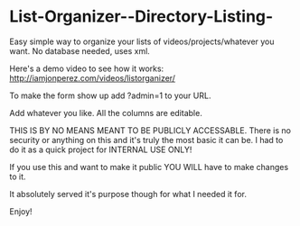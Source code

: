 List-Organizer--Directory-Listing-
==================================

Easy simple way to organize your lists of videos/projects/whatever you want.  No database needed, uses xml.

Here's a demo video to see how it works:  
http://iamjonperez.com/videos/listorganizer/

To make the form show up add ?admin=1 to your URL.

Add whatever you like.  All the columns are editable.

THIS IS BY NO MEANS MEANT TO BE PUBLICLY ACCESSABLE.  There is no security or anything on this and it's truly the most basic it can be.  I had to do it as a quick project for INTERNAL USE ONLY!

If you use this and want to make it public YOU WILL have to make changes to it.

It absolutely served it's purpose though for what I needed it for.

Enjoy!